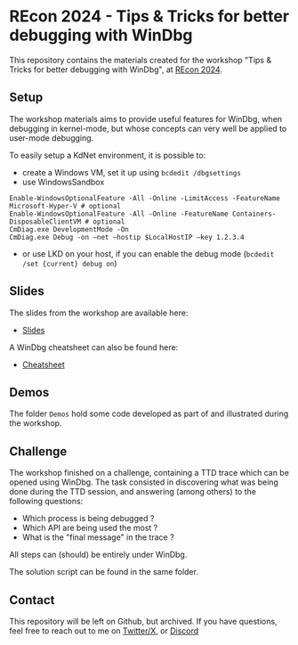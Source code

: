 # REcon 2024 - Tips & Tricks for better debugging with WinDbg

This repository contains the materials created for the workshop "Tips & Tricks for better debugging with WinDbg", at [REcon 2024](https://cfp.recon.cx/recon2024/talk/GK8YDV/).

## Setup

The workshop materials aims to provide useful features for WinDbg, when debugging in kernel-mode, but whose concepts can very well be applied to user-mode debugging.

To easily setup a KdNet environment, it is possible to:
 - create a Windows VM, set it up using `bcdedit /dbgsettings`
 - use WindowsSandbox
```pwsh
Enable-WindowsOptionalFeature -All -Online -LimitAccess -FeatureName Microsoft-Hyper-V # optional
Enable-WindowsOptionalFeature -All -Online -FeatureName Containers-DisposableClientVM # optional
CmDiag.exe DevelopmentMode -On 
CmDiag.exe Debug -on –net –hostip $LocalHostIP –key 1.2.3.4
```
  - or use LKD on your host, if you can enable the debug mode (`bcdedit /set {current} debug on`)

## Slides

The slides from the workshop are available here:
 - [Slides](https://github.com/hugsy/recon_2024_windbg_workshop/blob/main/Tips%20Tricks%20for%20better%20debugging%20with%20WinDbg.pdf)

A WinDbg cheatsheet can also be found here:
  - [Cheatsheet](https://github.com/hugsy/defcon_27_windbg_workshop/blob/main/windbg_cheatsheet.md)

## Demos

The folder `Demos` hold some code developed as part of and illustrated during the workshop.

## Challenge

The workshop finished on a challenge, containing a TTD trace which can be opened using WinDbg.
The task consisted in discovering what was being done during the TTD session, and answering (among others) to the following questions:
 - Which process is being debugged ?
 - Which API are being used the most ?
 - What is the "final message" in the trace ?

All steps can (should) be entirely under WinDbg.

The solution script can be found in the same folder.

## Contact

This repository will be left on Github, but archived. If you have questions, feel free to reach out to me on [Twitter/X](https://x.com/_hugsy_), or [Discord](https://discord.gg/hSbqxxBgRX)
